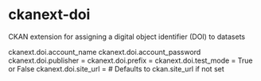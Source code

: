 ckanext-doi
===========

CKAN extension for assigning a digital object identifier (DOI) to datasets

ckanext.doi.account_name 
ckanext.doi.account_password
ckanext.doi.publisher = 
ckanext.doi.prefix = 
ckanext.doi.test_mode = True or False
ckanext.doi.site_url =  # Defaults to ckan.site_url if not set 

